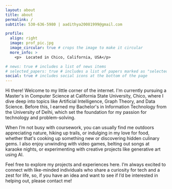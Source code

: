 ```yaml
---
layout: about
title: about
permalink: /
subtitle: 530-636-5980 | aadithya20081999@gmail.com

profile:
  align: right
  image: prof_pic.jpg
  image_circular: true # crops the image to make it circular
  more_info: >
    <p>  Located in Chico, California, USA</p>

# news: true # includes a list of news items
# selected_papers: true # includes a list of papers marked as "selected={true}"
social: true # includes social icons at the bottom of the page
---
```


Hi there! Welcome to my little corner of the internet. I'm currently pursuing a Master's in Computer Science at California State University, Chico, where I dive deep into topics like Artificial Intelligence, Graph Theory, and Data Science. Before this, I earned my Bachelor's in Information Technology from the University of Delhi, which set the foundation for my passion for technology and problem-solving.

When I’m not busy with coursework, you can usually find me outdoors appreciating nature, hiking up trails, or indulging in my love for food, whether that's cooking up something new or discovering hidden culinary gems. I also enjoy unwinding with video games, belting out songs at karaoke nights, or experimenting with creative projects like generative art using AI.

Feel free to explore my projects and experiences here. I’m always excited to connect with like-minded individuals who share a curiosity for tech and a zest for life, so, if you have an idea and want to see if I’d be interested in helping out, please contact me!

